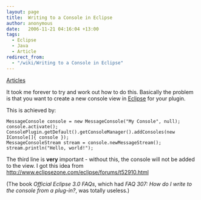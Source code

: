 ```yaml
---
layout: page
title:  Writing to a Console in Eclipse
author: anonymous
date:   2006-11-21 04:16:04 +13:00
tags:
  - Eclipse
  - Java
  - Article
redirect_from:
  - "/wiki/Writing to a Console in Eclipse"
---
```


[Articles](Articles.md)

It took me forever to try and work out how to do this. Basically the problem is that you want to create a new console view in [Eclipse](Eclipse.md) for your plugin.

This is achieved by:

```
MessageConsole console = new MessageConsole("My Console", null);
console.activate();
ConsolePlugin.getDefault().getConsoleManager().addConsoles(new IConsole[]{ console });
MessageConsoleStream stream = console.newMessageStream();
stream.println("Hello, world!");
```

The third line is **very** important - without this, the console will not be added to the view. I got this idea from http://www.eclipsezone.com/eclipse/forums/t52910.html

(The book _Official Eclipse 3.0 FAQs_, which had _FAQ 307: How do I write to the console from a plug-in?_, was totally useless.)

